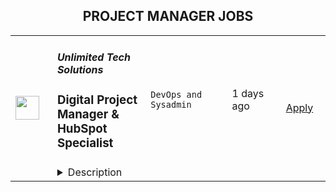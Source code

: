 <div align="center"><h2>PROJECT MANAGER JOBS</h2></div><table><tr>
                <td width="100" height="100" rowspan="2">
                    <img src="https://wwr-pro.s3.amazonaws.com/logos/0081/8740/logo.gif" width="38px" height="auto">
                </td>
                <td width="300">
                    <h5>Unlimited Tech Solutions</h5>
                    <h3> Digital Project Manager & HubSpot Specialist</h3>
                </td>
                <td width="300">
                    <code>DevOps and Sysadmin</code>
                </td>
                <td width="200">
                <text>1 days ago</text>
                </td>
                <td width="100" rowspan="2">
                <a href="https://weworkremotely.com/remote-jobs/unlimited-tech-solutions-digital-project-manager-hubspot-specialist" align="right" target="_blank">Apply</a>
                </td>
            </tr>
            <tr>
                <td colspan="3">
                <details><summary>Description</summary>
                <img src="https://we-work-remotely.imgix.net/logos/0081/8740/logo.gif?ixlib=rails-4.0.0&w=50&h=50&dpr=2&fit=fill&auto=compress" />

<p>
  <strong>Headquarters:</strong> Florida, USA
    <br /><strong>URL:</strong> <a href="http://www.unlimitedtechsolutions.com">http://www.unlimitedtechsolutions.com</a>
</p>

<div>Role:<br><br>
</div><div>We’re looking for a Digital Project Manager &amp; HubSpot Specialist who will work directly with clients and be their main point of contact and communicate with assertiveness and care both internally and with our clients. Manage projects by working with various departments to achieve results, and go above and beyond for our clients. Expand your HubSpot knowledge and practice by performing certain actions in HubSpot on behalf of our clients.</div><div>
<br>Responsibilities:<br><br>
</div><ul>
<li>Work on “behind-the-scenes” client tasks like building emails, workflows, blogs, etc. </li>
<li>Work with internal teams as needed (for example, project managers to ensure projects stay on track, content team for writing email workflows, or our back-end engineers for data migrations or complex integrations).</li>
<li>Plan, coordinate, and oversee projects with a wide variety of tasks, work with cross-functional teams and ensure all targets and requirements are met and completed on schedule and within budget. Managing scope creep is your responsibility. </li>
<li>Communicate regularly with the client regarding project scope and proactively yet kindly manage client expectations about what is included in the scope and what is not. </li>
<li>Be our clients' primary point of contact and engage them in (8-10) live training sessions per week to ensure they get the most out of HubSpot.</li>
<li>Own multiple projects concurrently. </li>
<li>Projects you will be managing include website projects (from onboarding and goal setting to wireframing, copy, design, HubSpot implementation, QA, and launch), marketing campaigns (including graphic design, ads, SEO), complex integration work, and more. This means you will manage the internal resources and keep things on track, it doesn’t mean being an expert in all these fields.</li>
<li>Proactively develop, implement, and monitor new and/or existing processes that improve cross-functional alignment, effectiveness, and decision-making.</li>
<li>Create handbooks for our clients</li>
<li>HubMasters Program: Play a major role in this program's function, communication with clients, running live group sessions, etc. </li>
</ul><div>
<br>Results: <br><br>
</div><ul>
<li>All projects in your care run smoothly and budgets are maintained carefully</li>
<li>Results are communicated on a regular cadence through detailed and insightful reports</li>
<li>Client satisfaction is high on all your projects</li>
<li>Our SOP &amp; Process database grows with your assistance</li>
</ul><div>
<br>Requirements:<br><br>
</div><ul>
<li>3+ years of project management experience. Agency experience is a plus. </li>
<li>In-depth HubSpot experience and the ability to train others on HubSpot’s many features and all Hubs.</li>
<li>Proven ability to manage multiple projects and consistently meet deadlines</li>
<li>Tech-savvy. Ability to quickly figure things out on your own when working with various tools. This is crucial for this position. </li>
<li>Accountable, mature, responsible, organized and delivers on promises.</li>
<li>Strong client management skills with an assertive yet empathic presence.</li>
<li>Experience working in a fast-paced environment while being able to manage and prioritize changing deadlines.</li>
<li>Possess the passion for helping businesses succeed through a commitment to continuous improvement, critical thinking, reliance on facts (not just data), and rolling up your sleeves to get it done. </li>
<li>Available during EST mornings and afternoons.</li>
</ul><div>
<br>Benefits and Perks:<br><br>
</div><ul>
<li>We are a remote-only company. </li>
<li>We offer full-time positions; we hire you as an employee, no matter where you are in the world. </li>
<li>Generous compensation package.</li>
<li>Paid time off and holidays according to your country of residence. </li>
<li>Rest week each December (we shut down entirely for a week so we can all disconnect)</li>
<li>Work with a team of high-achievers in a collaborative environment where everyone has a real chance to contribute. </li>
<li>Work with a highly supportive, accepting, and inclusive founding team.</li>
</ul><div>
<br>Our Hiring Process:<br><br>
</div><div>We value our team member’s time and nurture relationships with them. We promote our team members based on their results, not resumes. Expect this process to be unlike most others. </div><div><br></div><ol>
<li>Zoom conversation with our Director of Operations to discuss the position, our company, clients, and plan and hear about your experience and abilities, career growth plans, salary expectations, and why you’d like to work with us.  </li>
<li>1-2 more Zoom conversations with our CEO and/or CTO to get to know one another. </li>
<li>We’ll ask you to complete a short and fair exercise to demonstrate your skills and passion for working with us. </li>
<li>If we’re a good fit, we’ll send you an offer. </li>
<li>Reference check - we’ll check references only after sending out an offer letter.</li>
<li>Once your references come in, we’ll send you a contract and get you onboarded.</li>
<li>We aim to have an intense yet quick hiring cycle. </li>
</ol>

<p><strong>To apply:</strong> <a href="https://weworkremotely.com/remote-jobs/unlimited-tech-solutions-digital-project-manager-hubspot-specialist">https://weworkremotely.com/remote-jobs/unlimited-tech-solutions-digital-project-manager-hubspot-specialist</a></p>

                </details>
                </td>
            </tr>,<tr>
                <td width="100" height="100" rowspan="2">
                    <img src="https://wwr-pro.s3.amazonaws.com/logos/0081/8738/logo.gif" width="38px" height="auto">
                </td>
                <td width="300">
                    <h5>Unlimited Tech Solutions</h5>
                    <h3> Technical Project Manager</h3>
                </td>
                <td width="300">
                    <code>DevOps and Sysadmin</code>
                </td>
                <td width="200">
                <text>1 days ago</text>
                </td>
                <td width="100" rowspan="2">
                <a href="https://weworkremotely.com/remote-jobs/unlimited-tech-solutions-technical-project-manager" align="right" target="_blank">Apply</a>
                </td>
            </tr>
            <tr>
                <td colspan="3">
                <details><summary>Description</summary>
                <img src="https://we-work-remotely.imgix.net/logos/0081/8738/logo.gif?ixlib=rails-4.0.0&w=50&h=50&dpr=2&fit=fill&auto=compress" />

<p>
  <strong>Headquarters:</strong> Florida, USA
    <br /><strong>URL:</strong> <a href="http://www.unlimitedtechsolutions.com">http://www.unlimitedtechsolutions.com</a>
</p>

<div>
<br>Role:<br><br>
</div><div>We’re looking for a Technical Project Manager who will work directly with clients and be their main point of contact and communicate with assertiveness and care, both internally and with our clients. The person in this role will manage projects by working with various departments to achieve results and go above and beyond for our clients. </div><div>
<br>Responsibilities:<br><br>
</div><ul>
<li>Define project scope, deliverables, milestones, roles, and responsibilities in collaboration with key stakeholders.</li>
<li>Manage projects with top-down oversight throughout their duration and ensure their successful completion.</li>
<li>Projects you will be managing include website projects, complex integration work, and more.</li>
<li>Monitor project progress continuously and create weekly, detailed reports on measurable items, such as milestones and deliverables.</li>
<li>Develop and plan projects. This includes, but is not limited to, identifying milestones, ensuring the team is not over capacity, assigning tasks to the correct people, etc.  </li>
<li>A fundamental understanding of UML and BPMN 2.0 is desirable, and the ability to document requirements in detail and produce data flow diagrams is required. </li>
<li>Write detailed, meticulous briefs for contractors, freelancers, and/or employees for technical work.</li>
<li>Plan, coordinate, and oversee projects with a wide variety of tasks, work with cross-functional teams and ensure all targets and requirements are met and completed on schedule and within budget. Managing scope creep is your responsibility. </li>
<li>Communicate regularly with the client regarding project scope and proactively yet kindly manage client expectations about what is included in the scope and what is not. </li>
<li>Be our clients' primary point of contact and engage them in (8-10) live training sessions per week to ensure they get the most out of HubSpot.</li>
<li>Own multiple projects concurrently. </li>
<li>Proactively develop, implement, and monitor new and/or existing processes that improve cross-functional alignment, effectiveness, and decision-making.</li>
<li>Document our processes regularly (create SOPs and handbooks for our team and clients).</li>
<li>Train additional members as required. </li>
</ul><div>
<br>Results: <br><br>
</div><ul>
<li>All projects in your care run smoothly and budgets are maintained carefully.</li>
<li>Results are communicated on a regular cadence through detailed and insightful reports.</li>
<li>Client satisfaction is high on all your projects.</li>
<li>Actively participate in creating efficiencies in project delivery, documenting internal processes, and recommending improvements when needed.</li>
</ul><div>
<br>Requirements:<br><br>
</div><ul>
<li>3+ years of project management experience is desirable. Agency experience is a plus. </li>
<li>A degree in information technology, business management, or a related field is desirable, but proven work experience is valued above all.</li>
<li>Prior experience working with HubSpot is desirable. Prior experience working in any CRM, ERP, or Service management software is required and the ability to clearly communicate how and why the systems were used is beneficial.</li>
<li>Possesses fundamental understanding in the areas of web development, process management, contact management systems, APIs, databases, and system design.</li>
<li>Proven ability to manage multiple projects and consistently meet deadlines.</li>
<li>Tech-savvy. Ability to quickly figure things out on your own when working with various tools. This is crucial for this position. </li>
<li>Accountable, mature, responsible, organized and delivers on promises.</li>
<li>Strong client management skills with an assertive yet empathic presence.</li>
<li>Experience working in a fast-paced environment while being able to manage and prioritize changing deadlines.</li>
<li>Possess the passion for helping businesses succeed through a commitment to continuous improvement, critical thinking, reliance on facts (not just data), and rolling up your sleeves to get it done. </li>
<li>Excellent written and verbal communication skills and the ability to interact professionally with a diverse group. </li>
</ul>

<p><strong>To apply:</strong> <a href="https://weworkremotely.com/remote-jobs/unlimited-tech-solutions-technical-project-manager">https://weworkremotely.com/remote-jobs/unlimited-tech-solutions-technical-project-manager</a></p>

                </details>
                </td>
            </tr>,<tr>
                <td width="100" height="100" rowspan="2">
                    <img src="https://wwr-pro.s3.amazonaws.com/logos/0081/8706/logo.gif" width="38px" height="auto">
                </td>
                <td width="300">
                    <h5>NINE15</h5>
                    <h3> Project Manager</h3>
                </td>
                <td width="300">
                    <code>All Other Remote</code>
                </td>
                <td width="200">
                <text>2 days ago</text>
                </td>
                <td width="100" rowspan="2">
                <a href="https://weworkremotely.com/remote-jobs/nine15-project-manager" align="right" target="_blank">Apply</a>
                </td>
            </tr>
            <tr>
                <td colspan="3">
                <details><summary>Description</summary>
                <img src="https://we-work-remotely.imgix.net/logos/0081/8706/logo.gif?ixlib=rails-4.0.0&w=50&h=50&dpr=2&fit=fill&auto=compress" />

<p>
  <strong>Headquarters:</strong> San Diego
    <br /><strong>URL:</strong> <a href="https://NINE15.com">https://NINE15.com</a>
</p>

<div>NINE15 is in immediate search for an experienced Shopify Project Manager for their Shopify Plus Agency.  <br><br>This position can sit permanently remote and will focus on taking ownership over the management of day to day projects for a busy design and development agency’s schedule.  <br><br><strong>Overall Responsibilities<br></strong><br>As a Project Manager you are responsible for the final quality and delivery of development and/or design project, thus ensuring it's on time, within budget, and to the client's satisfaction<br><br><strong>Perks:</strong>
</div><ul>
<li>Competitive salary</li>
<li>Medical, Dental, Vision benefits</li>
<li>401k retirement plan</li>
<li>Paid holidays</li>
<li>Unlimited PTO</li>
</ul><div>
<br><strong>What you will be doing:</strong>
</div><ul>
<li>Lead daily standup meetings with Design and Development Team </li>
<li>Monitor and own the scheduling and prioritization process of incoming and outgoing feature requests, ensuring they are made in time for scheduled product releases and client launches within scope. </li>
<li>Work with designer and developers to set up environments, review code, and ensure quality standards in all aspects of the design and/or development and launch process</li>
<li>Meet on weekly or monthly cadence with clients to discuss and track project status </li>
</ul><div>
<br><strong>What you will need:</strong>
</div><ul>
<li>Minimum 3+ years of professional experience (Agency experience a plus but not required) </li>
<li>Ability to work on Central (CT) or Pacific Time (PT)</li>
<li>Hands-on Shopify experience</li>
<li>Basic knowledge of HTML and general knowledge of business, technology fields. </li>
<li>Experience working in Project Management Tools such as Asana, Monday, Trello </li>
</ul>

<p><strong>To apply:</strong> <a href="https://weworkremotely.com/remote-jobs/nine15-project-manager">https://weworkremotely.com/remote-jobs/nine15-project-manager</a></p>

                </details>
                </td>
            </tr>,<tr>
                <td width="100" height="100" rowspan="2">
                    <img src="https://wwr-pro.s3.amazonaws.com/logos/0081/8659/logo.gif" width="38px" height="auto">
                </td>
                <td width="300">
                    <h5>Photobooth Supply Co</h5>
                    <h3> Customer Teams Project Manager</h3>
                </td>
                <td width="300">
                    <code>Management and Finance</code>
                </td>
                <td width="200">
                <text>15 days ago</text>
                </td>
                <td width="100" rowspan="2">
                <a href="https://weworkremotely.com/listings/photobooth-supply-co-customer-teams-project-manager" align="right" target="_blank">Apply</a>
                </td>
            </tr>
            <tr>
                <td colspan="3">
                <details><summary>Description</summary>
                <img src="https://we-work-remotely.imgix.net/logos/0081/8659/logo.gif?ixlib=rails-4.0.0&w=50&h=50&dpr=2&fit=fill&auto=compress" />

<p>
  <strong>Headquarters:</strong> Santa Ana, California, United States
    <br /><strong>URL:</strong> <a href="http://www.photoboothsupplyco.com">http://www.photoboothsupplyco.com</a>
</p>

<p>Do you thrive in organizing complicated projects? Does working with cutting edge technology sound like your kinda Monday? ☕️  Oh boy, do we have a job for you. Bonus points if you also have a fascination for how the Events Industry works behind the scenes!</p>
<p>We at <a href="https://photoboothsupplyco.com/" class="external">Photobooth Supply Co</a> are searching for an organized and motivated Customer Facing Project Manager to work with various customer facing teams within our company. Our ideal candidate has prior experience in project management and product launches, experience working with customer facing teams, and is comfortable with a fully remote team - spread throughout the world!</p>
<p>You would be coordinating everything required to advertise, support, and educate our clients on our new products. 🤩</p>
<p><br></p>
<h3>Goals</h3>
<ul><li>Ensure all Customer Facing teams are executing their projects on time and with impeccable quality</li></ul>
<h3><br></h3>
<h3>Responsibilities</h3>
<ul> <li>Oversee customer facing projects related to all new and existing PBSCO products for the following departments:<ul> <li>Customer Experience (Support)</li> <li>Customer Success</li> <li>Sales</li> <li>Marketing - internal and external partners</li> <li>Content - including our internal team and external partners</li> </ul> </li> <li>Manage these projects and team members by:<ul> <li>Maintaining and refining our project management tool for these teams</li> <li>Facilitate necessary meetings on these projects: take notes, lead meeting, record action items</li> <li>Attend relevant department meetings to ensure alignment on projects within team's day-to-day roles</li> <li>Using team capacities, you would be responsible for determining timelines and realistic deadlines for each team member and project</li> </ul> </li> <li>Primary Liaison for Product Related Projects<ul> <li>Main point of contact to communicate with all relevant Directors on team member progress within each department</li> <li>Main point of contact to communicate on the Product Launch progress and needs</li> </ul> </li> <li>Oversee all relevant SOPs and workflows for supporting and launching Products<ul> <li>Create &amp; update workflows and SOPs when needed</li> <li>Regular review of team members utilizing SOPs and addressing as needed</li> <li>Ensure the team adheres to all Product related SOPs laid out by Dev and Product Teams</li> </ul> </li> <li>Track &amp; Manage Project Based Metrics<ul> <li>Use &amp; manage metric systems within our dedicated project management tools</li> <li>Be familiar with typical project management metrics and how to use them for forecasting</li> </ul> </li> <li>Maintaining Product Support for Customer Facing Teams <ul> <li>Managing the needs of updating KBAs, website pages,  workflows, FAQs — assigning these tasks and managing</li> </ul> </li> </ul>
<p><strong>Requirements</strong></p>
<ul> <li>Most importantly, you MUST be kind, respectful, and thoughtful. Strong opinions are very welcome. Jerks are not.</li> <li>Project management</li> <li>Project management applications</li> <li>Communicating with our fully distributed teams with excellent skill and care</li> <li>Strong familiarity with standard project management workflows and SOPs</li> <li>Proven creativity to meet deadlines despite all odds being against you</li> </ul>
<p><strong>Benefits</strong></p>
<p>🏥 Health Benefits</p>
<p>👴 401K for California Based Employees</p>
<p>📚 Education Stipend</p>
<p>💻 Remote Work</p>
<p>💰 Bonus Plan</p>
<p>🏝️ Annual Retreat</p>
<p>✈️ Generous PTO and Holiday Schedule</p>
<p>💼 Quarterly Financial Meetings</p>
<p>📊 Open Book Management<br></p>
<p>💪 Intimate Team</p>

<p><strong>To apply:</strong> <a href="https://weworkremotely.com/remote-jobs/photobooth-supply-co-customer-teams-project-manager">https://weworkremotely.com/remote-jobs/photobooth-supply-co-customer-teams-project-manager</a></p>

                </details>
                </td>
            </tr></table>